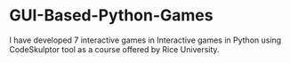 # GUI-Based-Python-Games

I have developed 7 interactive games in Interactive games in Python using CodeSkulptor tool as a course offered by 
Rice University.
